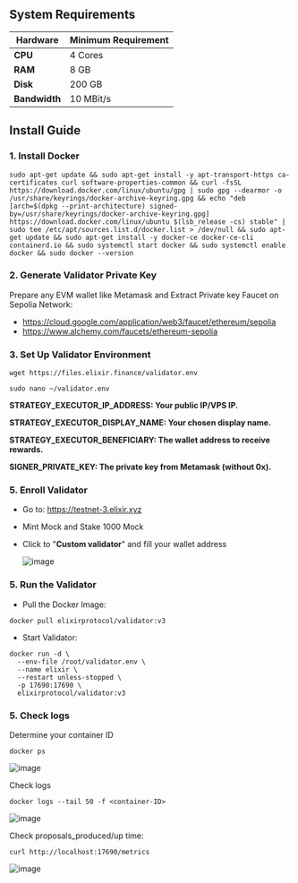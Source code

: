 ## System Requirements

| **Hardware** | **Minimum Requirement** |
|--------------|-------------------------|
| **CPU**      | 4 Cores                 |
| **RAM**      | 8 GB                    |
| **Disk**     | 200 GB                  |
| **Bandwidth**| 10 MBit/s               |

## Install Guide

### 1. Install Docker
```
sudo apt-get update && sudo apt-get install -y apt-transport-https ca-certificates curl software-properties-common && curl -fsSL https://download.docker.com/linux/ubuntu/gpg | sudo gpg --dearmor -o /usr/share/keyrings/docker-archive-keyring.gpg && echo "deb [arch=$(dpkg --print-architecture) signed-by=/usr/share/keyrings/docker-archive-keyring.gpg] https://download.docker.com/linux/ubuntu $(lsb_release -cs) stable" | sudo tee /etc/apt/sources.list.d/docker.list > /dev/null && sudo apt-get update && sudo apt-get install -y docker-ce docker-ce-cli containerd.io && sudo systemctl start docker && sudo systemctl enable docker && sudo docker --version
```
### 2. Generate Validator Private Key

Prepare any EVM wallet like Metamask and Extract Private key
Faucet on Sepolia Network:

- https://cloud.google.com/application/web3/faucet/ethereum/sepolia
- https://www.alchemy.com/faucets/ethereum-sepolia

### 3. Set Up Validator Environment
```
wget https://files.elixir.finance/validator.env
```
```
sudo nano ~/validator.env
```

**STRATEGY_EXECUTOR_IP_ADDRESS: Your public IP/VPS IP.**

**STRATEGY_EXECUTOR_DISPLAY_NAME: Your chosen display name.**

**STRATEGY_EXECUTOR_BENEFICIARY: The wallet address to receive rewards.**

**SIGNER_PRIVATE_KEY: The private key from Metamask (without 0x).**


### 5. Enroll Validator

- Go to: https://testnet-3.elixir.xyz
- Mint Mock and Stake 1000 Mock
- Click to "**Custom validator**" and fill your wallet address

  ![image](https://github.com/user-attachments/assets/7c8fccd3-20cc-4154-9953-e137439fe61b)

### 5. Run the Validator

- Pull the Docker Image:
```
docker pull elixirprotocol/validator:v3
```
- Start Validator:
```
docker run -d \
  --env-file /root/validator.env \
  --name elixir \
  --restart unless-stopped \
  -p 17690:17690 \
  elixirprotocol/validator:v3
```
### 5. Check logs

Determine your container ID
```
docker ps
```
![image](https://github.com/user-attachments/assets/3a99e2f2-5e19-4657-9a87-4e375294131b)

Check logs
```
docker logs --tail 50 -f <container-ID>

```
![image](https://github.com/user-attachments/assets/0bcda0f6-8cfc-4ade-b2ea-7a73f57bdffe)

Check proposals_produced/up time:
```
curl http://localhost:17690/metrics
```

![image](https://github.com/user-attachments/assets/03a77955-5370-4504-bdbe-5dcf38c305b7)




